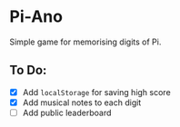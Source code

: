 # Pi-Ano

Simple game for memorising digits of Pi. 

## To Do:
- [X] Add `localStorage` for saving high score
- [X] Add musical notes to each digit
- [ ] Add public leaderboard
